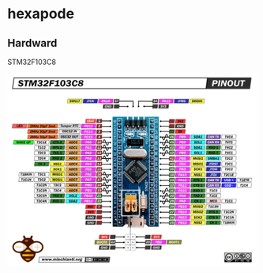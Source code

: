 # hexapode


## Hardward

STM32F103C8

![](img/STM32-STM32F1-STM32F103-STM32F103C8T6-pinout-high-resolution.png)